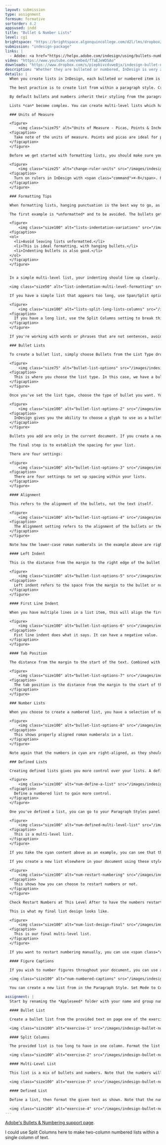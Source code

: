 ```yaml
---
layout: submission
type: assignment
formsum: formative
sortorder: 4.2
appsused: indd
title: "Bullet & Number Lists"
level: cg1
brightspace: "https://brightspace.algonquincollege.com/d2l/lms/dropbox/user/folder_submit_files.d2l?db=157212&grpid=0&isprv=0&bp=0&ou=193284"
submission: "indesign-package"
links: |
  - Adobe: <a href="https://helpx.adobe.com/indesign/using/bullets-numbering.html" target="_blank" title="Bullets & Number Lists">Bullets & Number Lists</a>
video: "https://www.youtube.com/embed/f7aEJeWDSAo"
downloads: "https://www.dropbox.com/s/piepbivcdvwe8jx/indesign-bullet-number-lists.zip?dl=1"
description: "Whether they are bulleted or numbered, InDesign is very adept at creating lists. There are very granular, flexible controls to create the lists that fit your design."
details: |  
  When you create lists in InDesign, each bulleted or numbered item is a paragraph. Numbered lists aren't only numbered; they include lists with arabic letters or roman numberals. Each item gets its bullet or number automatically. You can't select the bullets or numbers; nor can you search them. They're kind of *virtual*.

  The best practice is to create list from within a paragraph style. Creating them manually causes difficulty in editing. A list has text alignment, an amount of left indent, first line indent and a tab position.

  By default bullets and numbers inherit their styling from the paragraph they're in. You can, however, create a character style from within the paragraph style to change the appearance of the bullet.

  Lists *can* become complex. You can create multi-level lists which have multiple levels of indenting. They can have custom bullet glyphs. Text styling can vary by level. You can even have paragraphs within a list that don't have bullets.

  ### Units of Measure

  <figure>
      <img class="size75" alt="Units of Measure - Picas, Points & Inches" src="/images/svg/picas-points-and-inches.svg">
  <figcaption>
    Take note of the units of measure. Points and picas are ideal for page layout.
  </figcaption>
  </figure>

  Before we get started with formatting lists, you should make sure you're working in Picas. Picas and points are a smaller unit of measure. This makes it that you can nudge measurements in very small increments. Aside from that, we should be working with picas in print.

  <figure>
      <img class="size25" alt="change-ruler-units" src="/images/indesign-bullet-number-lists/change-ruler-units.jpg">
  <figcaption>
    Turn on rulers in InDesign with <span class="command">⌘-R</span>. Right-click on in the corner of the rulers, then choose Picas from the contextual menu.
  </figcaption>
  </figure>

  ### Formatting Tips

  When formatting lists, hanging punctuation is the best way to go, as shown in the middle option below. Outdented formatting is a rarely used option. It looks clean, but it means you need to indent everything else on the page, which is annoying to manage.

  The first example is *unformatted* and to be avoided. The bullets get lost within the text. It's even worse with number lists.

  <figure>
      <img class="size100" alt="lists-indentation-variations" src="/images/indesign-bullet-number-lists/lists-indentation-variations.jpg">
  <figcaption>
  <ol>
    <li>Avoid leaving lists unformatted.</li>
    <li>This is ideal formatting, with hanging bullets.</li>
    <li>Indenting bullets is also good.</li>
  </ol>
  </figcaption>
  </figure>


  In a simple multi-level list, your indenting should line up cleanly. Avoid making the tab space too large. If possible, line up one level with the previous one.

  <img class="size50" alt="list-indentation-multi-level-formatting" src="/images/indesign-bullet-number-lists/list-indentation-multi-level-formatting.jpg">

  If you have a simple list that appears too long, use Span/Split options in the paragraph styles to put the list in two or more columns.

  <figure>
      <img class="size100" alt="lists-split-long-lists-columns" src="/images/indesign-bullet-number-lists/lists-split-long-lists-columns.jpg">
  <figcaption>
    If you have a long list, use the Split Columns setting to break things up.
  </figcaption>
  </figure>

  If you're working with words or phrases that are not sentences, avoid using a period. Turn off hyphenation for lists in the paragraph style's Hyphenation settings.

  ### Bullet Lists

  To create a bullet list, simply choose Bullets from the List Type drop-down menu. If you have Preview checked, you'll see the bullets appear on the page.

  <figure>
      <img class="size75" alt="bullet-list-options" src="/images/indesign-bullet-number-lists/bullet-list-options-1.jpg">
  <figcaption>
    This is where you choose the list type. In this case, we have a bullet list.
  </figcaption>
  </figure>

  Once you've set the list type, choose the type of bullet you want. You can add to the list by clicking on the Add... button. Choose a glyph from the font you want. If you check the Remember font with Bullet box, InDesign will grab the glyph from the specific font each time. This is assuming the font is active.

  <figure>
      <img class="size100" alt="bullet-list-options-2" src="/images/indesign-bullet-number-lists/bullet-list-options-2.jpg">
  <figcaption>
    InDesign gives you the ability to choose a glyph to use as a bullet.
  </figcaption>
  </figure>

  Bullets you add are only in the current document. If you create a new document, the new bullet won't be there.

  The final step is to establish the spacing for your list.

  There are four settings:

  <figure>
      <img class="size100" alt="bullet-list-options-3" src="/images/indesign-bullet-number-lists/bullet-list-options-3.jpg">
  <figcaption>
    There are four settings to set up spacing within your lists.
  </figcaption>
  </figure>

  #### Alignment

  This refers to the alignment of the bullets, not the text itself.

  <figure>
      <img class="size100" alt="bullet-list-options-4" src="/images/indesign-bullet-number-lists/bullet-list-options-4.jpg">
  <figcaption>
    The Alignment setting refers to the alignment of the bullets or the numbers in your lists.
  </figcaption>
  </figure>

  Note how the lower-case roman numberals in the example above are right-aligned. Whenever you have a numbered list with two-digit numbers, make sure the numbers are right-aligned.

  #### Left Indent

  This is the distance from the margin to the right edge of the bullet.

  <figure>
      <img class="size100" alt="bullet-list-options-5" src="/images/indesign-bullet-number-lists/bullet-list-options-5.jpg">
  <figcaption>
    Left indent refers to the space from the margin to the bullet or number.
  </figcaption>
  </figure>

  #### First Line Indent

  When you have multiple lines in a list item, this will align the first line.

  <figure>
      <img class="size100" alt="bullet-list-options-6" src="/images/indesign-bullet-number-lists/bullet-list-options-6.jpg">
  <figcaption>
    Fist line indent does what it says. It can have a negative value.
  </figcaption>
  </figure>

  #### Tab Position

  The distance from the margin to the start of the text. Combined with the left indent, it sets the space between the number (or bullet) and the text.

  <figure>
      <img class="size100" alt="bullet-list-options-7" src="/images/indesign-bullet-number-lists/bullet-list-options-7.jpg">
  <figcaption>
    The tab position is the distance from the margin to the start of the text.
  </figcaption>
  </figure>

  ### Number Lists

  When you choose to create a numbered list, you have a selection of number styles for your lists in the Format drop-down menu. You can even style the numbers with a character style, as shown here (cyan text).

  <figure>
      <img class="size100" alt="bullet-list-options-8" src="/images/indesign-bullet-number-lists/bullet-list-options-8.jpg">
  <figcaption>
    This shows properly aligned roman numberals in a list.
  </figcaption>
  </figure>

  Note again that the numbers in cyan are right-aligned, as they should be.

  ### Defined Lists

  Creating defined lists gives you more control over your lists. A defined list is a container for a list. The list can be built with multiple paragraph styles. Start by defining a list.

  <figure>
      <img class="size100" alt="num-define-a-list" src="/images/indesign-bullet-number-lists/num-define-a-list.jpg">
  <figcaption>
    Define a numbered list to gain more control.
  </figcaption>
  </figure>

  One you've defined a list, you can go to your Paragraph Styles panel to start to create styles for each level within the list. The likely important differences between the styles will be the format of the numbers and the relative indentation, as shown below.

  <figure>
      <img class="size100" alt="num-defined-multi-level-list" src="/images/indesign-bullet-number-lists/num-defined-multi-level-list.jpg">
  <figcaption>
    This is a multi-level list.
  </figcaption>
  </figure>

  If you take the cyan content above as an example, you can see that the roman numerals restart. This is controlled within the paragraph styles. You create a paragraph style for each level in the list.

  If you create a new list elsewhere in your document using these styles, the numbers will start from scratch.

  <figure>
      <img class="size100" alt="num-restart-numbering" src="/images/indesign-bullet-number-lists/num-restart-numbering.jpg">
  <figcaption>
    This shows how you can choose to restart numbers or not.
  </figcaption>
  </figure>

  Check Restart Numbers at This Level After to have the numbers restart from the previous level.

  This is what my final list design looks like.

  <figure>
      <img class="size100" alt="num-list-design-final" src="/images/indesign-bullet-number-lists/num-list-design-final.jpg">
  <figcaption>
    This is our final multi-level list.
  </figcaption>
  </figure>

  If you want to restart numbering manually, you can use <span class="command">Type > Bulleted & Numbered Lists > Restart Numbering</span>.

  #### Figure Captions

  If you wish to number figures throughout your document, you can use a defined list. This way, you'll avoid having to number the items manually.

  <img class="size100" alt="num-numbered-captions" src="/images/indesign-bullet-number-lists/num-numbered-captions.jpg">

  You can create a new list from in the Paragraph Style. Set Mode to Continue from Previous.... This makes it that each caption to which you apply this style will take on the next number. The down side is that the numbers to not re-order themselves if you re-order the images.

assignment: |
  Start by renaming the *Appleseed* folder with your name and group number. Then, go to <a href="https://fonts.adobe.com/fonts/acumin" target="_blank" title="Activate Acumin Pro Regular and Bold.">Adobe Fonts</a> to activate Acumin Pro Regular and Acumin Pro Bold.

  #### Bullet List

  Create a bullet list from the provided text on page one of the exercise InDesign document.

  <img class="size100" alt="exercise-1" src="/images/indesign-bullet-number-lists/exercise-1.jpg">

  #### Split Columns

  The provided list is too long to have in one column. Format the list properly, then make sure it's split into two columns.

  <img class="size100" alt="exercise-2" src="/images/indesign-bullet-number-lists/exercise-2.jpg">

  #### Multi-Level List

  This list is a mix of bullets and numbers. Note that the numbers will continue through the list. They don't re-start.

  <img class="size100" alt="exercise-3" src="/images/indesign-bullet-number-lists/exercise-3.jpg">

  #### Defined List

  Define a list, then format the given text as shown. Note that the numbered items for this list restart within the list.

  <img class="size100" alt="exercise-4" src="/images/indesign-bullet-number-lists/exercise-4.jpg">
---
```

  <a href="https://helpx.adobe.com/indesign/using/bullets-numbering.html" target="_blank">Adobe's Bullets & Numbering support page</a>.

  I could use Split Columns here to make two-column numbered lists within a single column of text.
